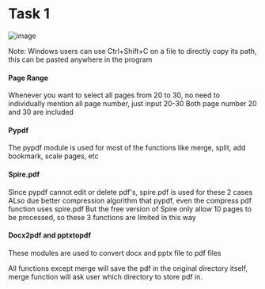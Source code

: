 # Task 1
![image](https://github.com/user-attachments/assets/f8ce2836-bf85-4797-aaf3-d8f209d5e7e5)

Note: Windows users can use Ctrl+Shift+C on a file to directly copy its path, this can be pasted anywhere in the program
#### Page Range
Whenever you want to select all pages from 20 to 30, no need to individually mention all page number, just input 20-30
Both page number 20 and 30 are included

#### Pypdf
The pypdf module is used for most of the functions like merge, split, add bookmark, scale pages, etc

#### Spire.pdf
Since pypdf cannot edit or delete pdf's, spire.pdf is used for these 2 cases
ALso due better compression algorithm that pypdf, even the compress pdf function uses spire.pdf
But the free version of Spire only allow 10 pages to be processed, so these 3 functions are limited in this way

#### Docx2pdf and pptxtopdf
These modules are used to convert docx and pptx file to pdf files

All functions except merge will save the pdf in the original directory itself, merge function will ask user which directory to store pdf in.
